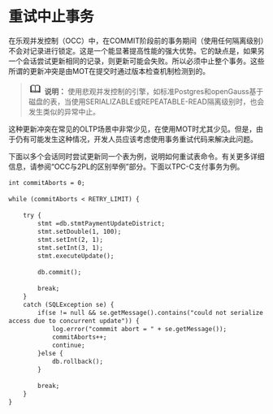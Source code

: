 # 重试中止事务

在乐观并发控制（OCC）中，在COMMIT阶段前的事务期间（使用任何隔离级别）不会对记录进行锁定。这是一个能显著提高性能的强大优势。它的缺点是，如果另一个会话尝试更新相同的记录，则更新可能会失败。所以必须中止整个事务。这些所谓的更新冲突是由MOT在提交时通过版本检查机制检测到的。

>![](public_sys-resources/icon-note.png) **说明：**
>使用悲观并发控制的引擎，如标准Postgres和openGauss基于磁盘的表，当使用SERIALIZABLE或REPEATABLE-READ隔离级别时，也会发生类似的异常中止。

这种更新冲突在常见的OLTP场景中非常少见，在使用MOT时尤其少见。但是，由于仍有可能发生这种情况，开发人员应该考虑使用事务重试代码来解决此问题。

下面以多个会话同时尝试更新同一个表为例，说明如何重试表命令。有关更多详细信息，请参阅“OCC与2PL的区别举例”部分。下面以TPC-C支付事务为例。

```
int commitAborts = 0;

while (commitAborts < RETRY_LIMIT) {

    try {
        stmt =db.stmtPaymentUpdateDistrict;
        stmt.setDouble(1, 100);
        stmt.setInt(2, 1);
        stmt.setInt(3, 1);
        stmt.executeUpdate();

        db.commit();

        break;
    }
    catch (SQLException se) {
        if(se != null && se.getMessage().contains("could not serialize access due to concurrent update")) {
            log.error("commmit abort = " + se.getMessage());
            commitAborts++;
            continue;
        }else {
            db.rollback();
        }

        break;
    }
}
```
